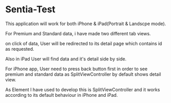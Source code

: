 # Sentia-Test
This application will work for both iPhone & iPad(Portrait & Landscpe mode).

For Premium and Standard data, i have made two different tab views.

on click of data, User will be redirected to its detail page which contains id as requested.

Also in iPad User will find data and it's detail side by side.
 
For iPhone app, User need to press back button first in order to see premium and standard data as SplitViewController by default shows detail view.

As Element I have used to develop this is SplitViewController and it works according to its default behaviour in iPhone and iPad.
